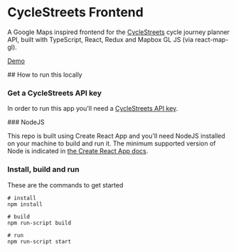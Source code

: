 # CycleStreets Frontend

A Google Maps inspired frontend for the [CycleStreets](https://www.cyclestreets.net/) cycle journey planner API, built with TypeScript, React, Redux and Mapbox GL JS (via react-map-gl).

[Demo](https://cyclestreets-frontend.alexnorton.com/)

## How to run this locally

### Get a CycleStreets API key

In order to run this app you'll need a [CycleStreets API key](https://www.cyclestreets.net/api/apply/).

### NodeJS

This repo is built using Create React App and you'll need NodeJS installed on your machine to build and run it. The minimum supported version of Node is indicated in [the Create React App docs](https://create-react-app.dev/docs/getting-started/).

### Install, build and run

These are the commands to get started

```
# install
npm install

# build
npm run-script build

# run
npm run-script start
```


